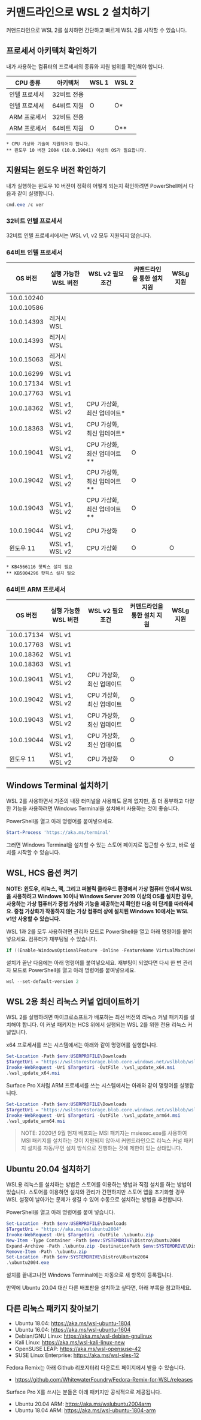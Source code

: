 # 커맨드라인으로 WSL 2 설치하기

커맨드라인으로 WSL 2를 설치하면 간단하고 빠르게 WSL 2를 시작할 수 있습니다.

## 프로세서 아키텍처 확인하기

내가 사용하는 컴퓨터의 프로세서의 종류와 지원 범위를 확인해야 합니다.

| CPU 종류      | 아키텍처    | WSL 1 | WSL 2 |
| ------------  | ----------- | ----- | ----- |
| 인텔 프로세서 | 32비트 전용 |       |       |
| 인텔 프로세서 | 64비트 지원 | O     | O*    |
| ARM 프로세서  | 32비트 전용 |       |       |
| ARM 프로세서  | 64비트 지원 | O     | O**   |

```
* CPU 가상화 기술이 지원되어야 합니다.
** 윈도우 10 버전 2004 (10.0.19041) 이상의 OS가 필요합니다.
```

## 지원되는 윈도우 버전 확인하기

내가 실행하는 윈도우 10 버전이 정확히 어떻게 되는지 확인하려면 PowerShell에서 다음과 같이 실행합니다.

```powershell
cmd.exe /c ver
```

### 32비트 인텔 프로세서

32비트 인텔 프로세서에서는 WSL v1, v2 모두 지원되지 않습니다.

### 64비트 인텔 프로세서

| OS 버전    | 실행 가능한 WSL 버전 | WSL v2 필요 조건            | 커맨드라인을 통한 설치 지원 | WSLg 지원 |
| ---------- | -------------------- | --------------------------- | --------------------------- | --------- |
| 10.0.10240 |                      |                             |                             |           |
| 10.0.10586 |                      |                             |                             |           |
| 10.0.14393 | 레거시 WSL           |                             |                             |           |
| 10.0.14393 | 레거시 WSL           |                             |                             |           |
| 10.0.15063 | 레거시 WSL           |                             |                             |           |
| 10.0.16299 | WSL v1               |                             |                             |           |
| 10.0.17134 | WSL v1               |                             |                             |           |
| 10.0.17763 | WSL v1               |                             |                             |           |
| 10.0.18362 | WSL v1, WSL v2       | CPU 가상화, 최신 업데이트*  |                             |           |
| 10.0.18363 | WSL v1, WSL v2       | CPU 가상화, 최신 업데이트*  |                             |           |
| 10.0.19041 | WSL v1, WSL v2       | CPU 가상화, 최신 업데이트** | O                           |           |
| 10.0.19042 | WSL v1, WSL v2       | CPU 가상화, 최신 업데이트** | O                           |           |
| 10.0.19043 | WSL v1, WSL v2       | CPU 가상화, 최신 업데이트** | O                           |           |
| 10.0.19044 | WSL v1, WSL v2       | CPU 가상화                  | O                           |           |
| 윈도우 11  | WSL v1, WSL v2       | CPU 가상화                  | O                           | O         |

```
* KB4566116 핫픽스 설치 필요
** KB5004296 핫픽스 설치 필요
```

### 64비트 ARM 프로세서

| OS 버전    | 실행 가능한 WSL 버전 | WSL v2 필요 조건          | 커맨드라인을 통한 설치 지원 | WSLg 지원 |
| ---------- | -------------------- | ------------------------- | --------------------------- | --------- |
| 10.0.17134 | WSL v1               |                           |                             |           |
| 10.0.17763 | WSL v1               |                           |                             |           |
| 10.0.18362 | WSL v1               |                           |                             |           |
| 10.0.18363 | WSL v1               |                           |                             |           |
| 10.0.19041 | WSL v1, WSL v2       | CPU 가상화, 최신 업데이트 | O                           |           |
| 10.0.19042 | WSL v1, WSL v2       | CPU 가상화, 최신 업데이트 | O                           |           |
| 10.0.19043 | WSL v1, WSL v2       | CPU 가상화, 최신 업데이트 | O                           |           |
| 10.0.19044 | WSL v1, WSL v2       | CPU 가상화, 최신 업데이트 | O                           |           |
| 윈도우 11  | WSL v1, WSL v2       | CPU 가상화                | O                           | O         |

## Windows Terminal 설치하기

WSL 2를 사용하면서 기존의 내장 터미널을 사용해도 문제 없지만, 좀 더 풍부하고 다양한 기능을 사용하려면 Windows Terminal을 설치해서 사용하는 것이 좋습니다.

PowerShell을 열고 아래 명령어를 붙여넣으세요.

```powershell
Start-Process 'https://aka.ms/terminal'
```

그러면 Windows Terminal을 설치할 수 있는 스토어 페이지로 접근할 수 있고, 바로 설치를 시작할 수 있습니다.

## WSL, HCS 옵션 켜기

**NOTE: 윈도우, 리눅스, 맥, 그리고 퍼블릭 클라우드 환경에서 가상 컴퓨터 안에서 WSL을 사용하려고 Windows 10이나 Windows Server 2019 이상의 OS를 설치한 경우, 사용하는 가상 컴퓨터가 중첩 가상화 기능을 제공하는지 확인한 다음 이 단계를 따라하세요. 중첩 가상화가 작동하지 않는 가상 컴퓨터 상에 설치된 Windows 10에서는 WSL v1만 사용할 수 있습니다.**

WSL 1과 2를 모두 사용하려면 관리자 모드로 PowerShell을 열고 아래 명령어를 붙여넣으세요. 컴퓨터가 재부팅될 수 있습니다.

```powershell
If ((Enable-WindowsOptionalFeature -Online -FeatureName VirtualMachinePlatform, Microsoft-Windows-Subsystem-Linux).RestartNeeded) { Restart-Computer -Force }
```

설치가 끝난 다음에는 아래 명령어를 붙여넣으세요. 재부팅이 되었다면 다시 한 번 관리자 모드로 PowerShell을 열고 아래 명령어를 붙여넣으세요.

```powershell
wsl --set-default-version 2
```

## WSL 2용 최신 리눅스 커널 업데이트하기

WSL 2를 실행하려면 마이크로소프트가 배포하는 최신 버전의 리눅스 커널 패키지를 설치해야 합니다. 이 커널 패키지는 HCS 위에서 실행되는 WSL 2를 위한 전용 리눅스 커널입니다.

x64 프로세서를 쓰는 시스템에서는 아래와 같이 명령어를 실행합니다.

```powershell
Set-Location -Path $env:USERPROFILE\Downloads
$TargetUri = "https://wslstorestorage.blob.core.windows.net/wslblob/wsl_update_x64.msi"
Invoke-WebRequest -Uri $TargetUri -OutFile .\wsl_update_x64.msi
.\wsl_update_x64.msi
```

Surface Pro X처럼 ARM 프로세서를 쓰는 시스템에서는 아래와 같이 명령어를 실행합니다.

```powershell
Set-Location -Path $env:USERPROFILE\Downloads
$TargetUri = "https://wslstorestorage.blob.core.windows.net/wslblob/wsl_update_arm64.msi"
Invoke-WebRequest -Uri $TargetUri -OutFile .\wsl_update_arm64.msi
.\wsl_update_arm64.msi
```

> NOTE: 2020년 9월 현재 배포되는 MSI 패키지는 msiexec.exe를 사용하여 MSI 패키지를 설치하는 것이 지원되지 않아서 커맨드라인으로 리눅스 커널 패키지 설치를 자동/무인 설치 방식으로 진행하는 것에 제한이 있는 상태입니다.

## Ubuntu 20.04 설치하기

WSL용 리눅스를 설치하는 방법은 스토어를 이용하는 방법과 직접 설치를 하는 방법이 있습니다. 스토어를 이용하면 설치와 관리가 간편하지만 스토어 앱을 초기화할 경우 WSL 설정이 날아가는 문제가 생길 수 있어 수동으로 설치하는 방법을 추천합니다.

PowerShell을 열고 아래 명령어를 붙여 넣습니다.

```powershell
Set-Location -Path $env:USERPROFILE\Downloads
$TargetUri = "https://aka.ms/wslubuntu2004"
Invoke-WebRequest -Uri $TargetUri -OutFile .\ubuntu.zip
New-Item -Type Container -Path $env:SYSTEMDRIVE\Distro\Ubuntu2004
Expand-Archive -Path .\ubuntu.zip -DestinationPath $env:SYSTEMDRIVE\Distro\Ubuntu2004
Remove-Item -Path .\ubuntu.zip
Set-Location -Path $env:SYSTEMDRIVE\Distro\Ubuntu2004
.\ubuntu2004.exe
```

설치를 끝내고나면 Windows Terminal에는 자동으로 새 항목이 등록됩니다.

만약에 Ubuntu 20.04 대신 다른 배포판을 설치하고 싶다면, 아래 부록을 참고하세요.

## 다른 리눅스 패키지 찾아보기

- Ubuntu 18.04: https://aka.ms/wsl-ubuntu-1804
- Ubuntu 16.04: https://aka.ms/wsl-ubuntu-1604
- Debian/GNU Linux: https://aka.ms/wsl-debian-gnulinux
- Kali Linux: https://aka.ms/wsl-kali-linux-new
- OpenSUSE LEAP: https://aka.ms/wsl-opensuse-42
- SUSE Linux Enterprise: https://aka.ms/wsl-sles-12

Fedora Remix는 아래 Github 리포지터리 다운로드 페이지에서 받을 수 있습니다.

- https://github.com/WhitewaterFoundry/Fedora-Remix-for-WSL/releases

 Surface Pro X를 쓰시는 분들은 아래 패키지만 공식적으로 제공됩니다.
 
 - Ubuntu 20.04 ARM: https://aka.ms/wslubuntu2004arm
 - Ubuntu 18.04 ARM: https://aka.ms/wsl-ubuntu-1804-arm
 

